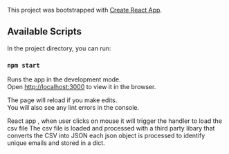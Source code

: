 This project was bootstrapped with [Create React App](https://github.com/facebook/create-react-app).

## Available Scripts

In the project directory, you can run:

### `npm start`

Runs the app in the development mode.<br />
Open [http://localhost:3000](http://localhost:3000) to view it in the browser.

The page will reload if you make edits.<br />
You will also see any lint errors in the console.

React app , when user clicks on mouse it will trigger the handler to load the csv file
The csv file is loaded and processed with a third party libary that converts the CSV into JSON
each json object is processed to identify unique emails and stored in a dict.
